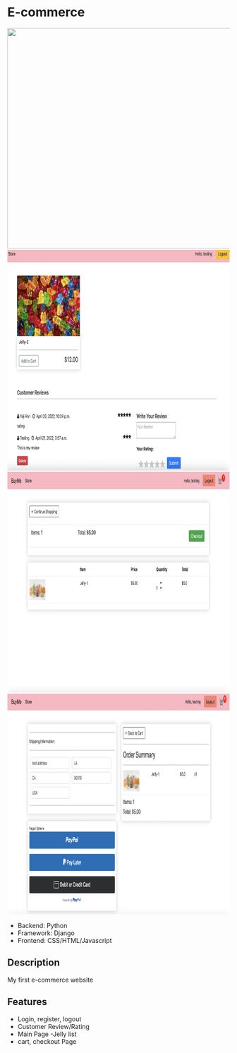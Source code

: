 # E-commerce
<img src="cart_app/static/images/Screen Shot 2022-04-15 at 8.46.04 PM.png" width="800" height="500">
<img src="cart_app/static/images/Screen Shot 2022-04-20 at 8.58.17 PM.png" width="800" height="500">
<img src="cart_app/static/images/Screen Shot 2022-04-15 at 8.46.44 PM.png" width="800" height="500">
<img src="cart_app/static/images/Screen Shot 2022-04-15 at 8.50.24 PM.png" width="800" height="500">


<ul>
  <li> Backend: Python</li>
  <li> Framework: Django</li>
  <li> Frontend: CSS/HTML/Javascript</li>
</ul>


## Description
<p>
My first e-commerce website
</p>


## Features
<ul>
  <li> Login, register, logout</li>
  <li>Customer Review/Rating</li>
  <li> Main Page -Jelly list</li>
  <li> cart, checkout Page</li>
</ul>

